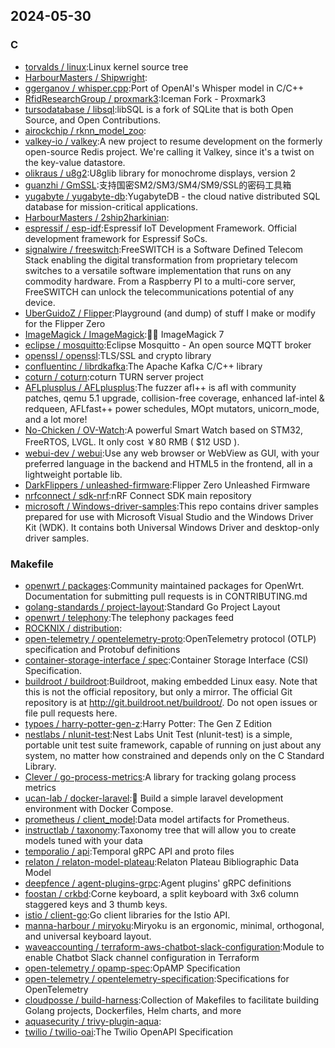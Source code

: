 ## 2024-05-30

### C

* [torvalds / linux](https://github.com/torvalds/linux):Linux kernel source tree
* [HarbourMasters / Shipwright](https://github.com/HarbourMasters/Shipwright):
* [ggerganov / whisper.cpp](https://github.com/ggerganov/whisper.cpp):Port of OpenAI's Whisper model in C/C++
* [RfidResearchGroup / proxmark3](https://github.com/RfidResearchGroup/proxmark3):Iceman Fork - Proxmark3
* [tursodatabase / libsql](https://github.com/tursodatabase/libsql):libSQL is a fork of SQLite that is both Open Source, and Open Contributions.
* [airockchip / rknn_model_zoo](https://github.com/airockchip/rknn_model_zoo):
* [valkey-io / valkey](https://github.com/valkey-io/valkey):A new project to resume development on the formerly open-source Redis project. We're calling it Valkey, since it's a twist on the key-value datastore.
* [olikraus / u8g2](https://github.com/olikraus/u8g2):U8glib library for monochrome displays, version 2
* [guanzhi / GmSSL](https://github.com/guanzhi/GmSSL):支持国密SM2/SM3/SM4/SM9/SSL的密码工具箱
* [yugabyte / yugabyte-db](https://github.com/yugabyte/yugabyte-db):YugabyteDB - the cloud native distributed SQL database for mission-critical applications.
* [HarbourMasters / 2ship2harkinian](https://github.com/HarbourMasters/2ship2harkinian):
* [espressif / esp-idf](https://github.com/espressif/esp-idf):Espressif IoT Development Framework. Official development framework for Espressif SoCs.
* [signalwire / freeswitch](https://github.com/signalwire/freeswitch):FreeSWITCH is a Software Defined Telecom Stack enabling the digital transformation from proprietary telecom switches to a versatile software implementation that runs on any commodity hardware. From a Raspberry PI to a multi-core server, FreeSWITCH can unlock the telecommunications potential of any device.
* [UberGuidoZ / Flipper](https://github.com/UberGuidoZ/Flipper):Playground (and dump) of stuff I make or modify for the Flipper Zero
* [ImageMagick / ImageMagick](https://github.com/ImageMagick/ImageMagick):🧙‍♂️ ImageMagick 7
* [eclipse / mosquitto](https://github.com/eclipse/mosquitto):Eclipse Mosquitto - An open source MQTT broker
* [openssl / openssl](https://github.com/openssl/openssl):TLS/SSL and crypto library
* [confluentinc / librdkafka](https://github.com/confluentinc/librdkafka):The Apache Kafka C/C++ library
* [coturn / coturn](https://github.com/coturn/coturn):coturn TURN server project
* [AFLplusplus / AFLplusplus](https://github.com/AFLplusplus/AFLplusplus):The fuzzer afl++ is afl with community patches, qemu 5.1 upgrade, collision-free coverage, enhanced laf-intel & redqueen, AFLfast++ power schedules, MOpt mutators, unicorn_mode, and a lot more!
* [No-Chicken / OV-Watch](https://github.com/No-Chicken/OV-Watch):A powerful Smart Watch based on STM32, FreeRTOS, LVGL. It only cost ￥80 RMB ( $12 USD ).
* [webui-dev / webui](https://github.com/webui-dev/webui):Use any web browser or WebView as GUI, with your preferred language in the backend and HTML5 in the frontend, all in a lightweight portable lib.
* [DarkFlippers / unleashed-firmware](https://github.com/DarkFlippers/unleashed-firmware):Flipper Zero Unleashed Firmware
* [nrfconnect / sdk-nrf](https://github.com/nrfconnect/sdk-nrf):nRF Connect SDK main repository
* [microsoft / Windows-driver-samples](https://github.com/microsoft/Windows-driver-samples):This repo contains driver samples prepared for use with Microsoft Visual Studio and the Windows Driver Kit (WDK). It contains both Universal Windows Driver and desktop-only driver samples.

### Makefile

* [openwrt / packages](https://github.com/openwrt/packages):Community maintained packages for OpenWrt. Documentation for submitting pull requests is in CONTRIBUTING.md
* [golang-standards / project-layout](https://github.com/golang-standards/project-layout):Standard Go Project Layout
* [openwrt / telephony](https://github.com/openwrt/telephony):The telephony packages feed
* [ROCKNIX / distribution](https://github.com/ROCKNIX/distribution):
* [open-telemetry / opentelemetry-proto](https://github.com/open-telemetry/opentelemetry-proto):OpenTelemetry protocol (OTLP) specification and Protobuf definitions
* [container-storage-interface / spec](https://github.com/container-storage-interface/spec):Container Storage Interface (CSI) Specification.
* [buildroot / buildroot](https://github.com/buildroot/buildroot):Buildroot, making embedded Linux easy. Note that this is not the official repository, but only a mirror. The official Git repository is at http://git.buildroot.net/buildroot/. Do not open issues or file pull requests here.
* [typoes / harry-potter-gen-z](https://github.com/typoes/harry-potter-gen-z):Harry Potter: The Gen Z Edition
* [nestlabs / nlunit-test](https://github.com/nestlabs/nlunit-test):Nest Labs Unit Test (nlunit-test) is a simple, portable unit test suite framework, capable of running on just about any system, no matter how constrained and depends only on the C Standard Library.
* [Clever / go-process-metrics](https://github.com/Clever/go-process-metrics):A library for tracking golang process metrics
* [ucan-lab / docker-laravel](https://github.com/ucan-lab/docker-laravel):🐳 Build a simple laravel development environment with Docker Compose.
* [prometheus / client_model](https://github.com/prometheus/client_model):Data model artifacts for Prometheus.
* [instructlab / taxonomy](https://github.com/instructlab/taxonomy):Taxonomy tree that will allow you to create models tuned with your data
* [temporalio / api](https://github.com/temporalio/api):Temporal gRPC API and proto files
* [relaton / relaton-model-plateau](https://github.com/relaton/relaton-model-plateau):Relaton Plateau Bibliographic Data Model
* [deepfence / agent-plugins-grpc](https://github.com/deepfence/agent-plugins-grpc):Agent plugins' gRPC definitions
* [foostan / crkbd](https://github.com/foostan/crkbd):Corne keyboard, a split keyboard with 3x6 column staggered keys and 3 thumb keys.
* [istio / client-go](https://github.com/istio/client-go):Go client libraries for the Istio API.
* [manna-harbour / miryoku](https://github.com/manna-harbour/miryoku):Miryoku is an ergonomic, minimal, orthogonal, and universal keyboard layout.
* [waveaccounting / terraform-aws-chatbot-slack-configuration](https://github.com/waveaccounting/terraform-aws-chatbot-slack-configuration):Module to enable Chatbot Slack channel configuration in Terraform
* [open-telemetry / opamp-spec](https://github.com/open-telemetry/opamp-spec):OpAMP Specification
* [open-telemetry / opentelemetry-specification](https://github.com/open-telemetry/opentelemetry-specification):Specifications for OpenTelemetry
* [cloudposse / build-harness](https://github.com/cloudposse/build-harness):Collection of Makefiles to facilitate building Golang projects, Dockerfiles, Helm charts, and more
* [aquasecurity / trivy-plugin-aqua](https://github.com/aquasecurity/trivy-plugin-aqua):
* [twilio / twilio-oai](https://github.com/twilio/twilio-oai):The Twilio OpenAPI Specification
